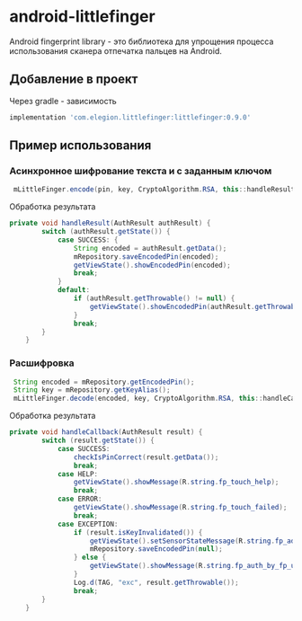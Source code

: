 # android-littlefinger
Android fingerprint library - это библиотека для упрощения процесса использования сканера отпечатка пальцев на Android.

## Добавление в проект

Через gradle - зависимость
```groovy 
implementation 'com.elegion.littlefinger:littlefinger:0.9.0'
```

## Пример использования

### Асинхронное шифрование текста и с заданным ключом

```java
 mLittleFinger.encode(pin, key, CryptoAlgorithm.RSA, this::handleResult);
```

Обработка результата

```java
private void handleResult(AuthResult authResult) {
        switch (authResult.getState()) {
            case SUCCESS: {
                String encoded = authResult.getData();
                mRepository.saveEncodedPin(encoded);
                getViewState().showEncodedPin(encoded);
                break;
            }
            default:
                if (authResult.getThrowable() != null) {
                    getViewState().showEncodedPin(authResult.getThrowable().getMessage());
                }
                break;
        }
    }
  ```
  
  ### Расшифровка 
  ```java
   String encoded = mRepository.getEncodedPin();
   String key = mRepository.getKeyAlias();
   mLittleFinger.decode(encoded, key, CryptoAlgorithm.RSA, this::handleCallback);
```

Обработка результата

```java
private void handleCallback(AuthResult result) {
        switch (result.getState()) {
            case SUCCESS:
                checkIsPinCorrect(result.getData());
                break;
            case HELP:
                getViewState().showMessage(R.string.fp_touch_help);
                break;
            case ERROR:
                getViewState().showMessage(R.string.fp_touch_failed);
                break;
            case EXCEPTION:
                if (result.isKeyInvalidated()) {
                    getViewState().setSensorStateMessage(R.string.fp_added_or_removed_fp);
                    mRepository.saveEncodedPin(null);
                } else {
                    getViewState().showMessage(R.string.fp_auth_by_fp_unavailable);
                }
                Log.d(TAG, "exc", result.getThrowable());
                break;
        }
    }
```
